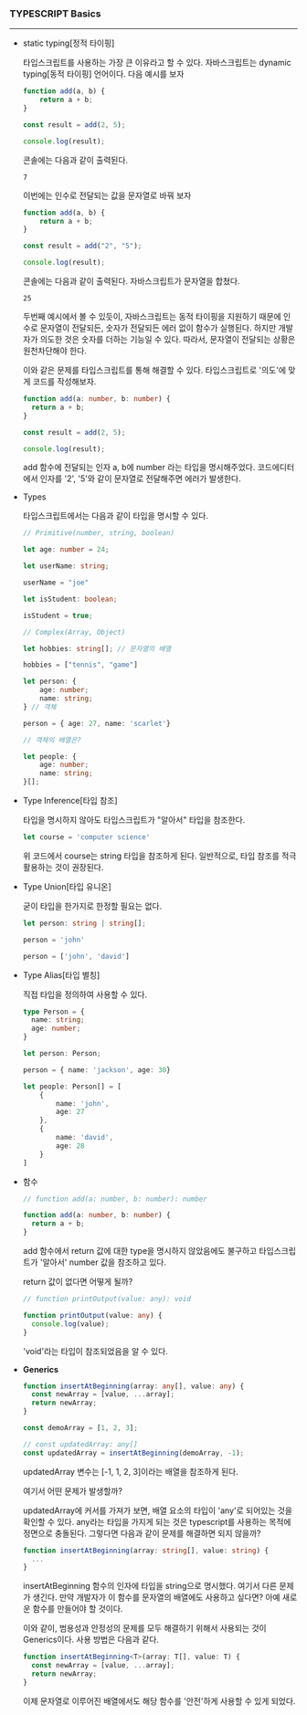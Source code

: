 ### TYPESCRIPT Basics

---

* static typing[정적 타이핑]

  타입스크립트를 사용하는 가장 큰 이유라고 할 수 있다. 자바스크립트는 dynamic typing[동적 타이핑] 언어이다. 다음 예시를 보자

  ```javascript
  function add(a, b) {
      return a + b;
  }
  
  const result = add(2, 5);
  
  console.log(result);
  ```

  콘솔에는 다음과 같이 출력된다.

  ```
  7
  ```

  이번에는 인수로 전달되는 값을 문자열로 바꿔 보자

  ```javascript
  function add(a, b) {
      return a + b;
  }
  
  const result = add("2", "5");
  
  console.log(result);
  ```

  콘솔에는 다음과 같이 출력된다. 자바스크립트가 문자열을 합쳤다.

  ```
  25
  ```

  두번째 예시에서 볼 수 있듯이, 자바스크립트는 동적 타이핑을 지원하기 때문에 인수로 문자열이 전달되든, 숫자가 전달되든 에러 없이 함수가 실행된다. 하지만 개발자가 의도한 것은 숫자를 더하는 기능일 수 있다. 따라서, 문자열이 전달되는 상황은 원천차단해야 한다.

  이와 같은 문제를 타입스크립트를 통해 해결할 수 있다. 타입스크립트로 '의도'에 맞게 코드를 작성해보자.

  ```typescript
  function add(a: number, b: number) {
    return a + b;
  }
  
  const result = add(2, 5);
  
  console.log(result);
  
  ```

  add 함수에 전달되는 인자 a, b에 number 라는 타입을 명시해주었다. 코드에디터에서 인자를 '2', '5'와 같이 문자열로 전달해주면 에러가 발생한다.

* Types

  타입스크립트에서는 다음과 같이 타입을 명시할 수 있다.

  ```typescript
  // Primitive(number, string, boolean)
  
  let age: number = 24;
  
  let userName: string;
  
  userName = "joe"
  
  let isStudent: boolean;
  
  isStudent = true;
  
  // Complex(Array, Object)
  
  let hobbies: string[]; // 문자열의 배열
  
  hobbies = ["tennis", "game"]
  
  let person: {
      age: number;
      name: string;
  } // 객체
  
  person = { age: 27, name: 'scarlet'}
  
  // 객체의 배열은?
  
  let people: {
      age: number;
      name: string;
  }[];
  ```

* Type Inference[타입 참조]

  타입을 명시하지 않아도 타입스크립트가 "알아서" 타입을 참조한다.

  ```typescript
  let course = 'computer science'
  ```

  위 코드에서 course는 string 타입을 참조하게 된다. 일반적으로, 타입 참조를 적극 활용하는 것이 권장된다.

* Type Union[타입 유니온]

  굳이 타입을 한가지로 한정할 필요는 없다.

  ```typescript
  let person: string | string[];
  
  person = 'john'
  
  person = ['john', 'david']
  ```

* Type Alias[타입 별칭]

  직접 타입을 정의하여 사용할 수 있다.

  ```typescript
  type Person = {
  	name: string;
  	age: number;
  }
  
  let person: Person;
  
  person = { name: 'jackson', age: 30}
  
  let people: Person[] = [
      {
          name: 'john',
          age: 27
      },
      {
          name: 'david',
          age: 28
      }
  ]
  ```

* 함수

  ```typescript
  // function add(a: number, b: number): number
  
  function add(a: number, b: number) {
  	return a + b;
  }
  ```

  add 함수에서 return 값에 대한 type을 명시하지 않았음에도 불구하고 타입스크립트가 '알아서' number 값을 참조하고 있다.

  return 값이 없다면 어떻게 될까?

  ```typescript
  // function printOutput(value: any): void
  
  function printOutput(value: any) {
    console.log(value);
  }
  ```

  'void'라는 타입이 참조되었음을 알 수 있다.

* <strong>Generics</strong>

  ```typescript
  function insertAtBeginning(array: any[], value: any) {
    const newArray = [value, ...array];
    return newArray;
  }
  
  const demoArray = [1, 2, 3];
  
  // const updatedArray: any[]
  const updatedArray = insertAtBeginning(demoArray, -1);
  ```

  updatedArray 변수는 [-1, 1, 2, 3]이라는 배열을 참조하게 된다.

  여기서 어떤 문제가 발생할까?

  updatedArray에 커서를 가져가 보면, 배열 요소의 타입이 'any'로 되어있는 것을 확인할 수 있다. any라는 타입을 가지게 되는 것은 typescript를 사용하는 목적에 정면으로 충돌된다. 그렇다면 다음과 같이 문제를 해결하면 되지 않을까?

  ```typescript
  function insertAtBeginning(array: string[], value: string) {
  	...
  }
  ```

   insertAtBeginning 함수의 인자에 타입을 string으로 명시했다. 여기서 다른 문제가 생긴다. 만약 개발자가 이 함수를 문자열의 배열에도 사용하고 싶다면? 아예 새로운 함수를 만들어야 할 것이다.

  이와 같이, 범용성과 안정성의 문제를 모두 해결하기 위해서 사용되는 것이 Generics이다. 사용 방법은 다음과 같다.

  ```typescript
  function insertAtBeginning<T>(array: T[], value: T) {
    const newArray = [value, ...array];
    return newArray;
  }
  ```

  이제 문자열로 이루어진 배열에서도 해당 함수를 '안전'하게 사용할 수 있게 되었다.


